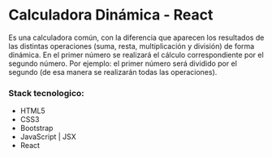 # Calculadora Dinámica - React 
Es una calculadora común, con la diferencia que aparecen los resultados de las distintas operaciones (suma, resta, multiplicación y división) de forma dinámica.
En el primer número se realizará el cálculo correspondiente por el segundo número. Por ejemplo: el primer número será dividido por el segundo (de esa manera se realizarán todas las operaciones). 

### Stack tecnologico:

- HTML5
- CSS3
- Bootstrap
- JavaScript | JSX
- React
